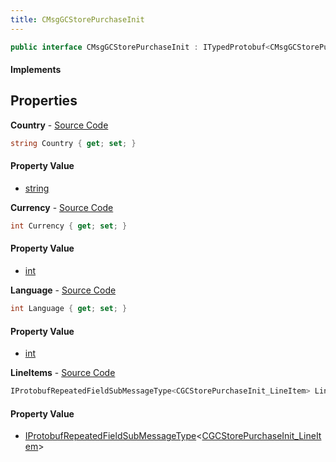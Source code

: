 ```yaml
---
title: CMsgGCStorePurchaseInit
---
```


```csharp
public interface CMsgGCStorePurchaseInit : ITypedProtobuf<CMsgGCStorePurchaseInit>, INativeHandle
```

#### Implements

## Properties

**Country** - [Source Code](https://github.com/swiftly-solution/swiftlys2/blob/master/managed/src/SwiftlyS2.Generated/Protobufs/Interfaces/CMsgGCStorePurchaseInit.cs#L13)

```csharp
string Country { get; set; }
```

#### Property Value

- [string](https://learn.microsoft.com/dotnet/api/system.string)

**Currency** - [Source Code](https://github.com/swiftly-solution/swiftlys2/blob/master/managed/src/SwiftlyS2.Generated/Protobufs/Interfaces/CMsgGCStorePurchaseInit.cs#L19)

```csharp
int Currency { get; set; }
```

#### Property Value

- [int](https://learn.microsoft.com/dotnet/api/system.int32)

**Language** - [Source Code](https://github.com/swiftly-solution/swiftlys2/blob/master/managed/src/SwiftlyS2.Generated/Protobufs/Interfaces/CMsgGCStorePurchaseInit.cs#L16)

```csharp
int Language { get; set; }
```

#### Property Value

- [int](https://learn.microsoft.com/dotnet/api/system.int32)

**LineItems** - [Source Code](https://github.com/swiftly-solution/swiftlys2/blob/master/managed/src/SwiftlyS2.Generated/Protobufs/Interfaces/CMsgGCStorePurchaseInit.cs#L22)

```csharp
IProtobufRepeatedFieldSubMessageType<CGCStorePurchaseInit_LineItem> LineItems { get; }
```

#### Property Value

- [IProtobufRepeatedFieldSubMessageType](/docs/api/shared/netmessages/iprotobufrepeatedfieldsubmessagetype-1)<[CGCStorePurchaseInit_LineItem](/docs/api/shared/protobufdefinitions/cgcstorepurchaseinit_lineitem)>


